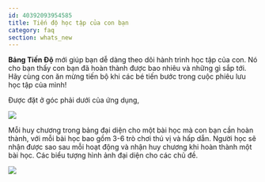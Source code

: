 ```yaml
---
id: 40392093954585
title: Tiến độ học tập của con bạn
category: faq
section: whats_new
---
```

**Bảng Tiến Độ** mới giúp bạn dễ dàng theo dõi hành trình học tập của con. Nó cho bạn thấy con bạn đã hoàn thành được bao nhiêu và những gì sắp tới. Hãy cùng con ăn mừng tiến bộ khi các bé tiến bước trong cuộc phiêu lưu học tập của mình!

Được đặt ở góc phải dưới của ứng dụng,

![](https://help.studycat.com/hc/article_attachments/40392758902553)

Mỗi huy chương trong bảng đại diện cho một bài học mà con bạn cần hoàn thành, với mỗi bài học bao gồm 3-6 trò chơi thú vị và hấp dẫn. Người học sẽ nhận được sao sau mỗi hoạt động và nhận huy chương khi hoàn thành một bài học. Các biểu tượng hình ảnh đại diện cho các chủ đề.

![](https://help.studycat.com/hc/article_attachments/40392758904601)
